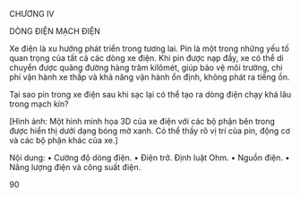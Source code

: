 CHƯƠNG IV

DÒNG ĐIỆN MẠCH ĐIỆN

Xe điện là xu hướng phát triển trong tương lai. Pin là một trong những yếu tố quan trọng của tất cả các dòng xe điện. Khi pin được nạp đầy, xe có thể di chuyển được quãng đường hàng trăm kilômét, giúp bảo vệ môi trường, chi phí vận hành xe thấp và khả năng vận hành ổn định, không phát ra tiếng ồn.

Tại sao pin trong xe điện sau khi sạc lại có thể tạo ra dòng điện chạy khá lâu trong mạch kín?

[Hình ảnh: Một hình minh họa 3D của xe điện với các bộ phận bên trong được hiển thị dưới dạng bóng mờ xanh. Có thể thấy rõ vị trí của pin, động cơ và các bộ phận khác của xe.]

Nội dung:
• Cường độ dòng điện.
• Điện trở. Định luật Ohm.
• Nguồn điện.
• Năng lượng điện và công suất điện.

90